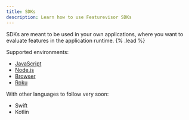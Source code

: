 ```yaml
---
title: SDKs
description: Learn how to use Featurevisor SDKs
---
```


SDKs are meant to be used in your own applications, where you want to evaluate features in the application runtime. {% .lead %}

Supported environments:

- [JavaScript](/docs/sdks/javascript)
- [Node.js](/docs/sdks/nodejs)
- [Browser](/docs/sdks/browser)
- [Roku](/docs/sdks/roku)

With other languages to follow very soon:

- Swift
- Kotlin
